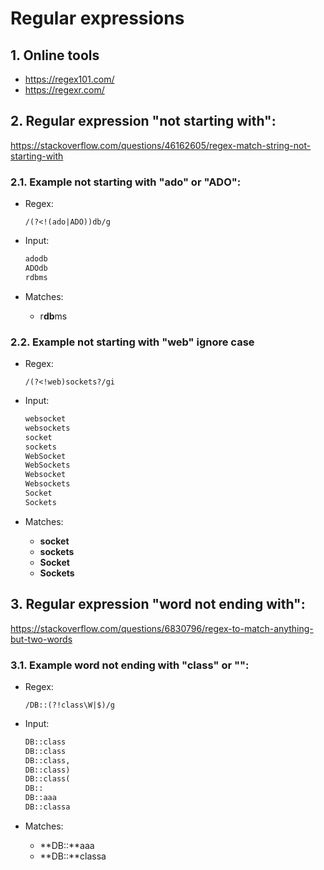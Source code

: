 # Regular expressions

## 1. Online tools
* https://regex101.com/
* https://regexr.com/

## 2. Regular expression "not starting with":
https://stackoverflow.com/questions/46162605/regex-match-string-not-starting-with

### 2.1. Example not starting with "ado" or "ADO":

* Regex:
  ```regex
  /(?<!(ado|ADO))db/g
  ```

* Input:
  ```txt
  adodb
  ADOdb
  rdbms
  ```

* Matches:
  * r**db**ms

### 2.2. Example not starting with "web" ignore case

* Regex:
  ```regex
  /(?<!web)sockets?/gi
  ```

* Input:
  ```txt
  websocket
  websockets
  socket
  sockets
  WebSocket
  WebSockets
  Websocket
  Websockets
  Socket
  Sockets
  ```

* Matches:
  * **socket**
  * **sockets**
  * **Socket**
  * **Sockets**

## 3. Regular expression "word not ending with":
https://stackoverflow.com/questions/6830796/regex-to-match-anything-but-two-words

### 3.1. Example word not ending with "class" or "":

* Regex:
  ```regex
  /DB::(?!class\W|$)/g
  ```

* Input:
  ```txt
  DB::class
  DB::class
  DB::class,
  DB::class)
  DB::class(
  DB::
  DB::aaa
  DB::classa
  ```

* Matches:
  * **DB::**aaa
  * **DB::**classa 
